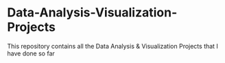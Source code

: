 # Data-Analysis-Visualization-Projects
This repository contains all the Data Analysis &amp; Visualization Projects that I have done so far
